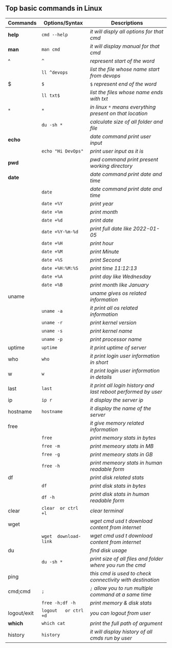 ## Top basic commands in Linux
Commands | Options/Syntax | Descriptions
--- | --- | ---
**help**|`cmd --help` | *it will disply all options for that cmd*
**man**|`man cmd` | *it will display manual for that cmd*
^ | `^` | *represent start of the word*
| | `ll ^devops` |  *list the file whose name start from devops*
$ | `$` | `$` *represent end of the word*
| | `ll txt$` | *list the files whose name ends with txt*
`*` | `*` | *in linux `*` means everything present on that location*
| | `du -sh *` | *calculate size of all folder and file*
**echo** |  | *date command print user input*
| | `echo "Hi DevOps"`| *print user input as it is*
**pwd** |  | *pwd command print present working directory*
**date** |  | *date command print date and time*
| |`date` | *date command print date and time*
| | `date +%Y`| *print year*
| | `date +%m`|*print month*
| | `date +%d`| *print date*
| | `date +%Y-%m-%d` | *print full date like 2022-01-05*
| | `date +%H`| *print hour*
| | `date +%M`|*print Minute*
| | `date +%S`| *print Second*
| | `date +%H:%M:%S` | *print time  11:12:13*
| | `date +%A`| *print day like Wednesday*
| | `date +%B`|*print month like January*
uname| | *uname gives os related information*
| | `uname -a` | *it print all os related information*
| | `uname -r` | *print kernel version*
| | `uname -s`| *print kernel name*
| | `uname -p` |*print processor name*
uptime |`uptime` | *it print uptime of server*
who |`who` | *it print login user information in short*
w |`w` | *it print login user information in details*
last|`last`|*it print all login history and last reboot performed by user*
ip | `ip r` | *it display the server ip*
hostname | `hostname` | *it display the name of the server*
free |  | *it give memory related information*
| | `free` | *print memory stats in bytes*
| | `free -m` | *print memeory stats in MB*
| | `free -g` | *print memeory stats in GB*
| | `free -h` | *print memeory stats in human readable form*
df | | *print disk related stats*
| | `df`|*print disk stats in bytes*
| | `df -h`|*print disk stats in human readable form*
clear| `clear  or ctrl +l` | *clear terminal*
wget| |*wget cmd usd t download content from internet*
| | `wget  download-link` | *wget cmd usd t download content from internet* 
du | | *find disk usage*
| |`du -sh *` | *print size of all files and folder where you run the cmd*
ping | | *this cmd is used to check connectivity with destination*
cmd;cmd | `;` |*`;` allow you to run multiple command at a same time*
| | `free -h;df -h`|*print memory & disk stats*
logout/exit | `logout   or ctrl +d` | *you can logout from user*
**which**|`which cat` | *print the full path of argument*
history |`history` |*it will display history of all cmds run by user*
